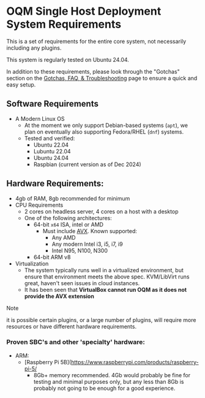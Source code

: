 # OQM Single Host Deployment System Requirements

This is a set of requirements for the entire core system, not necessarily including any plugins.

This system is regularly tested on Ubuntu 24.04.

In addition to these requirements, please look through the "Gotchas" section on the [Gotchas, FAQ, & Troubleshooting](docs/tgf.md) page to ensure a quick and easy setup.

## Software Requirements

- A Modern Linux OS
    - At the moment we only support Debian-based systems (`apt`), we plan on eventually also supporting Fedora/RHEL (`dnf`) systems.
    - Tested and verified:
      - Ubuntu 22.04
      - Lubuntu 22.04
      - Ubuntu 24.04
      - Raspbian (current version as of Dec 2024)

## Hardware Requirements:

- 4gb of RAM, 8gb recommended for minimum
- CPU Requirements
    - 2 cores on headless server, 4 cores on a host with a desktop
    - One of the following architectures:
        - 64-bit `x64` ISA, intel or AMD
            - Must include [AVX](https://en.wikipedia.org/wiki/Advanced_Vector_Extensions). Known supported:
                - Any AMD
                - Any modern Intel i3, i5, i7, i9
                - Intel N95, N100, N300
        - 64-bit ARM v8
- Virtualization
  - The system typically runs well in a virtualized environment, but ensure that environment meets the above spec. KVM/LibVirt runs great, haven't seen issues in cloud instances.
  - It has been seen that __VirtualBox cannot run OQM as it does not provide the AVX extension__

> [!NOTE]
> it is possible certain plugins, or a large number of plugins, will require more resources or have different hardware requirements.

### Proven SBC's and other 'specialty' hardware:

- ARM:
    - [Raspberry Pi 5B](https://www.raspberrypi.com/products/raspberry-pi-5/
        - 8Gb+ memory recommended. 4Gb would probably be fine for testing and minimal purposes only, but any less than 8Gb is probably not going to be enough for a good experience.
